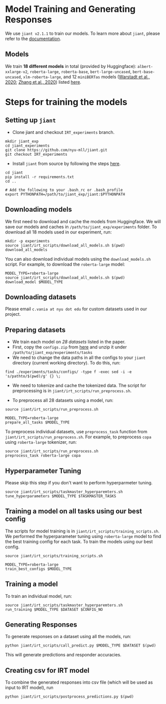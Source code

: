 # Model Training and Generating Responses

We use `jiant v2.1.1` to train our models. To learn more about `jiant`, please refer to the [documentation](https://github.com/nyu-mll/jiant/tree/v2.1.1).

## Models
We train **18 different models** in total (provided by Huggingface): `albert-xxlarge-v2`, `roberta-large`, `roberta-base`, `bert-large-uncased`, `bert-base-uncased`, `xlm-roberta-large`, and 12 `miniBERTas` models ([Warstadt et al., 2020](https://arxiv.org/pdf/2010.05358.pdf); [Zhang et al., 2020](https://arxiv.org/abs/2011.04946)) listed [here](https://huggingface.co/nyu-mll).

# Steps for training the models

## Setting up `jiant`

- Clone jiant and checkout `IRT_experiments` branch.
```
mkdir jiant_exp
cd jiant_experiments
git clone https://github.com/nyu-mll/jiant.git
git checkout IRT_experiments
```

- Install `jiant` from source by following  the steps [here](https://github.com/nyu-mll/jiant/tree/IRT_experiments#installation).
```
cd jiant
pip install -r requirements.txt
cd ..

# Add the following to your .bash_rc or .bash_profile 
export PYTHONPATH=/path/to/jiant_exp/jiant:$PYTHONPATH
```

## Downloading models

We first need to download and cache the models from Huggingface. We will save our models and caches in `/path/to/jiant_exp/experiments` folder. To download all 18 models used in our experiment, run:

```
mkdir -p experiments
source jiant/irt_scripts/download_all_models.sh $(pwd)
download_all_models
```

You can also download individual models using the `download_models.sh` script. For example, to download the `roberta-large` model:

```
MODEL_TYPE=roberta-large
source jiant/irt_scripts/download_all_models.sh $(pwd)
download_model $MODEL_TYPE
```

## Downloading datasets
Please email `c.vania at nyu dot edu` for custom datasets used in our project.

## Preparing datasets

- We train each model on *28 datasets* listed in the paper. 
- First, copy the `configs.zip` from [here](https://github.com/nyu-mll/nlu-test-sets/tree/main/jiant_task_data) and unzip it under `/path/to/jiant_exp/experiments/tasks`
- We need to change the data paths in all the configs to your `jiant` directory (current working directory). To do this, run:
```
find ./experiments/tasks/configs/ -type f -exec sed -i -e 's/pathto/$(pwd)/g' {} \;
```

- We need to tokenize and cache the tokenized data. The script for preprocessing is in `jiant/irt_scripts/run_preprocess.sh`.

- To preprocess all 28 datasets using a model, run:
```
source jiant/irt_scripts/run_preprocess.sh

MODEL_TYPE=roberta-large
prepare_all_tasks $MODEL_TYPE
```
To preprocess individual datasets, use `preprocess_task` function from `jiant/irt_scripts/run_preprocess.sh`.
For example, to preprocess `copa` using `roberta-large` tokenizer, run:
```
source jiant/irt_scripts/run_preprocess.sh
preprocess_task roberta-large copa
```

## Hyperparameter Tuning
Please skip this step if you don't want to perform hyperparmeter tuning. 
```
source jiant/irt_scripts/taskmaster_hyperparemters.sh
tune_hyperparameters $MODEL_TYPE $TASKMASTER_TASKS
```

## Training a model on all tasks using our best config
The scripts for model training is in `jiant/irt_scripts/training_scripts.sh`. We performed the hyperparameter tuning using `roberta-large` model to find the best training config for each task. To train the models using our best config.
```
source jiant/irt_scripts/training_scripts.sh

MODEL_TYPE=roberta-large
train_best_configs $MODEL_TYPE
```

## Training a model
To train an individual model, run:
```
source jiant/irt_scripts/taskmaster_hyperparemters.sh
run_training $MODEL_TYPE $DATASET $CONFIG_NO
```


## Generating Responses
To generate responses on a dataset using all the models, run:
```
python jiant/irt_scripts/call_predict.py $MODEL_TYPE $DATASET $(pwd)
```
This will generate predictions and responder accuracies.

## Creating csv for IRT model
To combine the generated responses into csv file (which will be used as input to IRT model), run
```
python jiant/irt_scripts/postprocess_predictions.py $(pwd)
```


